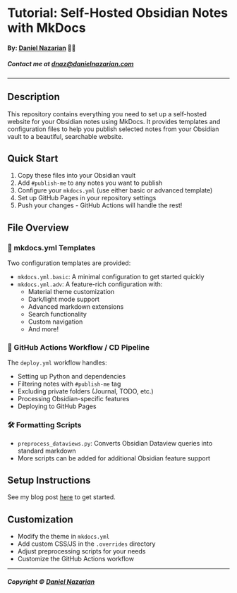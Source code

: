 # Tutorial: Self-Hosted Obsidian Notes with MkDocs
#### By: [Daniel Nazarian](https://www.danielnazarian.com) 🐧👹
##### Contact me at <dnaz@danielnazarian.com>

-------------------------------------------------------

## Description

This repository contains everything you need to set up a self-hosted website for your Obsidian notes using MkDocs. It provides templates and configuration files to help you publish selected notes from your Obsidian vault to a beautiful, searchable website.

## Quick Start

1. Copy these files into your Obsidian vault
2. Add `#publish-me` to any notes you want to publish
3. Configure your `mkdocs.yml` (use either basic or advanced template)
4. Set up GitHub Pages in your repository settings
5. Push your changes - GitHub Actions will handle the rest!

## File Overview

### 📄 mkdocs.yml Templates

Two configuration templates are provided:

- `mkdocs.yml.basic`: A minimal configuration to get started quickly
- `mkdocs.yml.adv`: A feature-rich configuration with:
  - Material theme customization
  - Dark/light mode support
  - Advanced markdown extensions
  - Search functionality
  - Custom navigation
  - And more!

### 🔄 GitHub Actions Workflow / CD Pipeline

The `deploy.yml` workflow handles:
- Setting up Python and dependencies
- Filtering notes with `#publish-me` tag
- Excluding private folders (Journal, TODO, etc.)
- Processing Obsidian-specific features
- Deploying to GitHub Pages

### 🛠️ Formatting Scripts

- `preprocess_dataviews.py`: Converts Obsidian Dataview queries into standard markdown
- More scripts can be added for additional Obsidian feature support


## Setup Instructions

See my blog post [here]([https://www.danielnazarian.com/blog/posts/](https://danielnazarian.com/blog/posts/0d7a916e-cd8f-4931-82a5-f206ab1a938e/)) to get started.


## Customization

- Modify the theme in `mkdocs.yml`
- Add custom CSS/JS in the `.overrides` directory
- Adjust preprocessing scripts for your needs
- Customize the GitHub Actions workflow

-------------------------------------------------------

##### Copyright © [Daniel Nazarian](https://danielnazarian.com)
